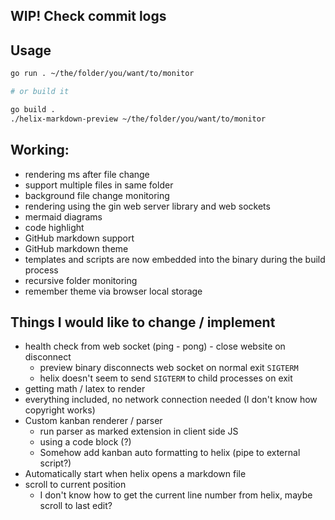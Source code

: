 ## WIP! Check commit logs 

## Usage

```bash
go run . ~/the/folder/you/want/to/monitor

# or build it 

go build . 
./helix-markdown-preview ~/the/folder/you/want/to/monitor
```

## Working: 

- rendering ms after file change
- support multiple files in same folder
- background file change monitoring 
- rendering using the gin web server library and web sockets
- mermaid diagrams 
- code highlight
- GitHub markdown support 
- GitHub markdown theme
- templates and scripts are now embedded into the binary during the build process
- recursive folder monitoring
- remember theme via browser local storage

## Things I would like to change / implement

- health check from web socket (ping - pong) - close website on disconnect
  - preview binary disconnects web socket on normal exit `SIGTERM`
  - helix doesn't seem to send `SIGTERM` to child processes on exit 
- getting math / latex to render
- everything included, no network connection needed (I don't know how copyright works)
- Custom kanban renderer / parser
  - run parser as marked extension in client side JS 
  - using a code block (?)
  - Somehow add kanban auto formatting to helix (pipe to external script?)
- Automatically start when helix opens a markdown file
- scroll to current position
  - I don't know how to get the current line number from helix, maybe scroll to last edit? 
